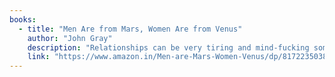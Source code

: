 ```yaml
---
books:
  - title: "Men Are from Mars, Women Are from Venus"
    author: "John Gray"
    description: "Relationships can be very tiring and mind-fucking sometimes and this book tells you exactly where you were making mistakes earlier.  Kudos to Jhon for saving our life. A 10/10 must read book, even if you are single."
    link: "https://www.amazon.in/Men-are-Mars-Women-Venus/dp/8172235038"
---
```

